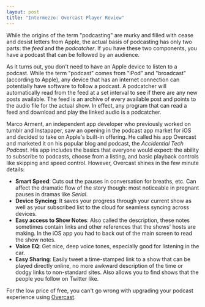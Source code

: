 ```yaml
---
layout: post
title: "Intermezzo: Overcast Player Review"
---
```


While the origins of the term "podcasting" are murky and filled with cease and desist letters from Apple, the actual basis of podcasting has only two parts: the _feed_ and the _podcatcher_. If you have these two components, you have a podcast that can be followed by an audience.

As it turns out, you don't need to have an Apple device to listen to a podcast. While the term "podcast" comes from "iPod" and "broadcast" (according to Apple), any device that has an internet connection can potentially have software to follow a podcast. A podcatcher will automatically read from the feed at a set interval to see if there are any new posts available. The feed is an archive of every available post and points to the audio file for the actual show. In effect, any program that can read a feed and download and play the linked audio is a podcatcher.

Marco Arment, an independent app developer who previously worked on tumblr and Instapaper, saw an opening in the podcast app market for iOS and decided to take on Apple's built-in offering. He called his app Overcast and marketed it on his popular blog and podcast, the _Accidential Tech Podcast_. His app includes the basics that everyone would expect: the ability to subscribe to podcasts, choose from a listing, and basic playback controls like skipping and speed control. However, Overcast shines in the few minute details:

+ **Smart Speed**: Cuts out the pauses in conversation for breaths, etc. Can affect the dramatic flow of the story though: most noticeable in pregnant pauses in dramas like _Serial_.
+ **Device Syncing**: It saves your progress through your current show as well as your subscribed list to the cloud for seamless syncing across devices.
+ **Easy access to Show Notes**: Also called the description, these notes sometimes contain links and other references that the shows' hosts are making. In the iOS app you had to back out of the main screen to read the show notes.
+ **Voice EQ**: Get nice, deep voice tones, especially good for listening in the car.
+ **Easy Sharing**: Easily tweet a time-stamped link to a show that can be played directly online, no more awkward description of the time or dodgy links to non-standard sites. Also allows you to find shows that the people you follow on Twitter like.

For the low price of free, you can't go wrong with upgrading your podcast experience using [Overcast](https://overcast.fm/).
